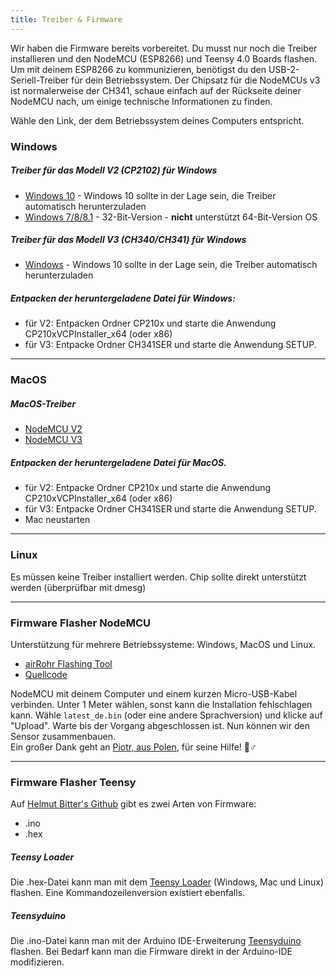 ```yaml
---
title: Treiber & Firmware
---
```


Wir haben die Firmware bereits vorbereitet. Du musst nur noch die Treiber installieren und den NodeMCU (ESP8266) und Teensy 4.0 Boards flashen.
Um mit deinem ESP8266 zu kommunizieren, benötigst du den USB-2-Seriell-Treiber für dein Betriebssystem.
Der Chipsatz für die NodeMCUs v3 ist normalerweise der CH341, schaue einfach auf der Rückseite deiner NodeMCU nach, um einige technische Informationen zu finden.

Wähle den Link, der dem Betriebssystem deines Computers entspricht.

### Windows

##### Treiber für das Modell V2 (CP2102) für Windows
* [Windows 10](https://www.silabs.com/documents/public/software/CP210x_Universal_Windows_Driver.zip) - Windows 10 sollte in der Lage sein, die Treiber automatisch herunterzuladen
* [Windows 7/8/8.1](https://www.silabs.com/documents/public/software/CP210x_Windows_Drivers.zip) - 32-Bit-Version - **nicht** unterstützt 64-Bit-Version OS

##### Treiber für das Modell V3 (CH340/CH341) für Windows
* [Windows](http://www.wch.cn/downloads/file/5.html) - Windows 10 sollte in der Lage sein, die Treiber automatisch herunterzuladen

##### Entpacken der heruntergeladene Datei für Windows:
* für V2: Entpacken Ordner CP210x und starte die Anwendung CP210xVCPInstaller_x64 (oder x86)
* für V3: Entpacke Ordner CH341SER und starte die Anwendung SETUP.

---

### MacOS

##### MacOS-Treiber
* [NodeMCU V2](https://www.silabs.com/documents/public/software/Mac_OSX_VCP_Driver.zip )
* [NodeMCU V3](http://www.wch.cn/downloads/file/178.html)

##### Entpacken der heruntergeladene Datei für MacOS.
* für V2: Entpacke Ordner CP210x und starte die Anwendung CP210xVCPInstaller_x64 (oder x86)
* für V3: Entpacke Ordner CH341SER und starte die Anwendung SETUP.
* Mac neustarten

---

### Linux
Es müssen keine Treiber installiert werden. Chip sollte direkt unterstützt werden (überprüfbar mit dmesg)

---
### Firmware Flasher NodeMCU
Unterstützung für mehrere Betriebssysteme: Windows, MacOS und Linux.

* [airRohr Flashing Tool](http://firmware.sensor.community/airrohr/flashing-tool/)
* [Quellcode](https://github.com/opendata-stuttgart/airrohr-firmware-flasher/)

NodeMCU mit deinem Computer und einem kurzen Micro-USB-Kabel verbinden. Unter 1 Meter wählen, sonst kann die Installation fehlschlagen kann. Wähle `latest_de.bin` (oder eine andere Sprachversion) und klicke auf "Upload".
Warte bis der Vorgang abgeschlossen ist. Nun können wir den Sensor zusammenbauen.
<br>
Ein großer Dank geht an [Piotr, aus Polen](https://dropbox.inf.re/), für seine Hilfe! 🙋♂️

---
### Firmware Flasher Teensy
Auf [Helmut Bitter's Github](https://github.com/hbitter/DNMS/tree/master/Firmware) gibt es zwei Arten von Firmware:
* .ino
* .hex

##### Teensy Loader
Die .hex-Datei kann man mit dem [Teensy Loader](https://www.pjrc.com/teensy/loader.html) (Windows, Mac und Linux) flashen.
Eine Kommandozeilenversion existiert ebenfalls.

##### Teensyduino
Die .ino-Datei kann man mit der Arduino IDE-Erweiterung [Teensyduino](https://www.pjrc.com/teensy/teensyduino.html) flashen.
Bei Bedarf kann man die Firmware direkt in der Arduino-IDE modifizieren.